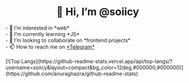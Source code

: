 <h1 align="center">👋 Hi, I’m @soiicy</h1>
- 👀 I’m interested in *web* <br/>
- 🌱 I’m currently learning *JS* <br/>
- 💞️ I’m looking to collaborate on *frontend projects* <br/>
- 📫 How to reach me on <a href="https://t.me/sooicyy" target="_blank">*Telegram*<a> <br/>
<br/>
[![Top Langs](https://github-readme-stats.vercel.app/api/top-langs/?username=soiicy&layout=compact&bg_color=12deg,#000000,#000000)](https://github.com/anuraghazra/github-readme-stats)
